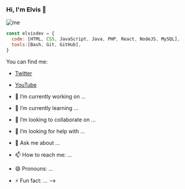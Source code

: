 ### Hi, I'm Elvis 👋

![me](https://user-images.githubusercontent.com/57382598/107990904-7a787880-6fa3-11eb-81f3-0dc8fbe91aa4.jpg)

```javascript
const elvisdev = {
  code: [HTML, CSS, JavaScript, Java, PHP, React, NodeJS, MySQL],
  tools:[Bash, Git, GitHub],
}
```


You can find me: 
- [Twitter](https://twitter.com/elvis7huerta)
- [YouTube](https://www.youtube.com/channel/UCpyvp9Vz9unUpX0G9vTvw9A)




- 🔭 I’m currently working on ...
- 🌱 I’m currently learning ...
- 👯 I’m looking to collaborate on ...
- 🤔 I’m looking for help with ...
- 💬 Ask me about ...
- 📫 How to reach me: ...
- 😄 Pronouns: ...
- ⚡ Fun fact: ...
-->
